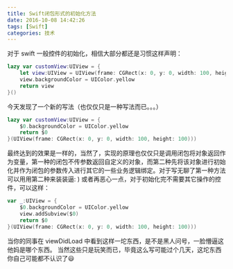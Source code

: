 ```yaml
---
title: Swift闭包形式的初始化方法
date: 2016-10-08 14:42:26
tags: [Swift]
categories: 技术
---
```

对于 swift 一般控件的初始化，相信大部分都还是习惯这样声明：
``` swift
lazy var customView:UIView = {
    let view:UIView = UIView(frame: CGRect(x: 0, y: 0, width: 100, height: 100))
    view.backgroundColor = UIColor.yellow
    return view
}()
```
今天发现了一个新的写法（也仅仅只是一种写法而已。。。）
``` swift
lazy var customView:UIView = {
    $0.backgroundColor = UIColor.yellow
    return $0
}(UIView(frame: CGRect(x: 0, y: 0, width: 100, height: 100)))
```
<!--more-->

最终达到的效果是一样的，当然了，实现的原理也仅仅只是调用闭包将对象返回作为变量，第一种的闭包不传参数返回自定义的对象，而第二种先将该对象进行初始化并作为闭包的参数传入进行其它的一些业务逻辑绑定。对于写无聊了第一种方法可以用用第二种来装装逼: )
或者再恶心一点，对于初始化完不需要其它操作的控件，可以这样：
``` swift
var _:UIView = {
    $0.backgroundColor = UIColor.yellow
    view.addSubview($0)
    return $0
}(UIView(frame: CGRect(x: 0, y: 0, width: 100, height: 100)))
```
当你的同事在 viewDidLoad 中看到这样一坨东西，是不是黑人问号，一脸懵逼这他妈是哪个东西。
当然这些只是玩笑而已，毕竟这么写可能过个几天，这坨东西你自己可能都不认识了😃
